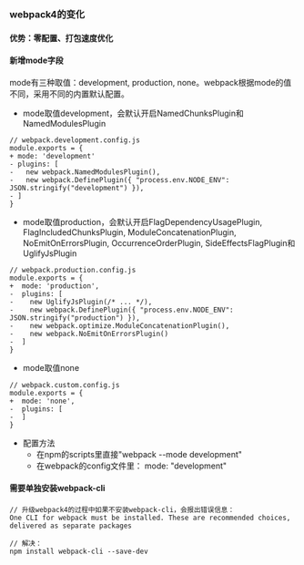 ### webpack4的变化
#### 优势：零配置、打包速度优化
#### 新增mode字段
mode有三种取值：development, production, none。webpack根据mode的值不同，采用不同的内置默认配置。<br/>
* mode取值development，会默认开启NamedChunksPlugin和NamedModulesPlugin
```
// webpack.development.config.js
module.exports = {
+ mode: 'development'
- plugins: [
-   new webpack.NamedModulesPlugin(),
-   new webpack.DefinePlugin({ "process.env.NODE_ENV": JSON.stringify("development") }),
- ]
}
```

* mode取值production，会默认开启FlagDependencyUsagePlugin, FlagIncludedChunksPlugin, ModuleConcatenationPlugin, NoEmitOnErrorsPlugin, OccurrenceOrderPlugin, SideEffectsFlagPlugin和UglifyJsPlugin

```
// webpack.production.config.js
module.exports = {
+  mode: 'production',
-  plugins: [
-    new UglifyJsPlugin(/* ... */),
-    new webpack.DefinePlugin({ "process.env.NODE_ENV": JSON.stringify("production") }),
-    new webpack.optimize.ModuleConcatenationPlugin(),
-    new webpack.NoEmitOnErrorsPlugin()
-  ]
}
```

* mode取值none

```
// webpack.custom.config.js
module.exports = {
+  mode: 'none',
-  plugins: [
-  ]
}
```

* 配置方法
    * 在npm的scripts里直接"webpack --mode development"
    * 在webpack的config文件里： mode: "development"

#### 需要单独安装webpack-cli

```
// 升级webpack4的过程中如果不安装webpack-cli，会报出错误信息：
One CLI for webpack must be installed. These are recommended choices, delivered as separate packages

// 解决：
npm install webpack-cli --save-dev
```